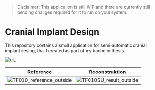 > Disclaimer: This application is still WIP and there are currently still pending changes required for it to run on your system.

# Cranial Implant Design
This repository contains a small application for semi-automatic cranial implant desing, that I created as part of my bachelor thesis.

![ui_](https://github.com/3Descape/Cranial_Implant_Design/assets/5028761/ca1df2af-c8df-4a0a-9059-1b76008a3e26)

|Reference|Reconstruktion|
|---------|--------------|
| ![TF010_reference_outside](https://github.com/3Descape/Cranial_Implant_Design/assets/5028761/bf4e99a3-2e81-4fb1-b124-f3d8e29ff30a) | ![TF010SU_result_outside](https://github.com/3Descape/Cranial_Implant_Design/assets/5028761/949ce9f7-d3ef-489f-913b-a20a9760bb1c)|
